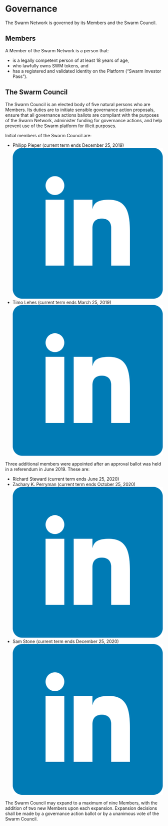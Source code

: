 # Governance

The Swarm Network is governed by its Members and the Swarm Council.

## Members

A Member of the Swarm Network is a person that:

* is a legally competent person of at least 18 years of age,
* who lawfully owns SWM tokens, and
* has a registered and validated identity on the Platform \(“Swarm Investor Pass”\).

## **The Swarm Council**

The Swarm Council is an elected body of five natural persons who are Members. Its duties are to initiate sensible governance action proposals, ensure that all governance actions ballots are compliant with the purposes of the Swarm Network, administer funding for governance actions, and help prevent use of the Swarm platform for illicit purposes.

Initial members of the Swarm Council are:

* Philipp Pieper \(current term ends December 25, 2019\) [![](../.gitbook/assets/iconfinder_square-linkedin_317725.png)](https://www.linkedin.com/in/philipppieper/) 
* Timo Lehes \(current term ends March 25, 2019\) [![](../.gitbook/assets/iconfinder_square-linkedin_317725.png)](https://www.linkedin.com/in/timolehes/) 

Three additional members were appointed after an approval ballot was held in a referendum in June 2019. These are:

* Richard Steward \(current term ends June 25, 2020\)
* Zachary K. Perryman  \(current term ends October 25, 2020\) [![](../.gitbook/assets/iconfinder_square-linkedin_317725%20%281%29.png)](https://www.linkedin.com/in/zacharyperryman/)
* Sam Stone \(current term ends December 25, 2020\) [![](../.gitbook/assets/iconfinder_square-linkedin_317725%20%281%29.png)](https://www.linkedin.com/in/stonysam/) 

The Swarm Council may expand to a maximum of nine Members, with the addition of two new Members upon each expansion. Expansion decisions shall be made by a governance action ballot or by a unanimous vote of the Swarm Council.

